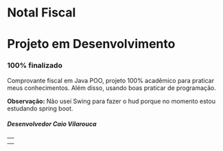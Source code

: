 # Notal Fiscal
 
<h1>Projeto em Desenvolvimento</h1>
<h3>100% finalizado</h3>
<p>Comprovante fiscal em Java POO, projeto 100% acadêmico para praticar meus conhecimentos. Além disso, usando boas praticar de programação.</p>
<p><strong>Observação:</strong> Não usei Swing para fazer o hud porque no momento estou estudando spring boot.</p>
<h5>Desenvolvedor Caio Vilarouca</h5>
<center>
   <table>
     <tr><td></td></tr>
     <tr><td></td></tr>
   </table>
</center>
